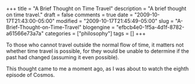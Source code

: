 +++
title = "A Brief Thought on Time Travel"
description = "A brief thought on time travel."
draft = false
comments = true
date = "2009-10-17T21:43:00-05:00"
modified = "2009-10-17T21:45:49-05:00"
slug = "A-Brief-Thought-on-Time-Travel"
blogengine = "efbcb4e0-1f5a-4d1f-8782-a61566e73a7a"
categories = ["philosophy"]
tags = []
+++

<p>To those who cannot travel outside the normal flow of time, it matters not whether time travel is possible, for they would be unable to determine if the past had changed (assuming it even possible).</p>
<p>This thought came to me a moment ago, as I was about to watch the eighth episode of Cosmos.</p>
